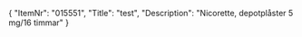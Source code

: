 {
  "ItemNr": "015551",
  "Title": "test",
  "Description": "Nicorette, depotplåster 5 mg/16 timmar"
}